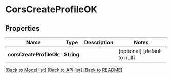 # CorsCreateProfileOK

## Properties

| Name                    | Type       | Description | Notes                        |
| ----------------------- | ---------- | ----------- | ---------------------------- |
| **corsCreateProfileOk** | **String** |             | [optional] [default to null] |

[[Back to Model list]](../README.md#documentation-for-models) [[Back to API list]](../README.md#documentation-for-api-endpoints) [[Back to README]](../README.md)
